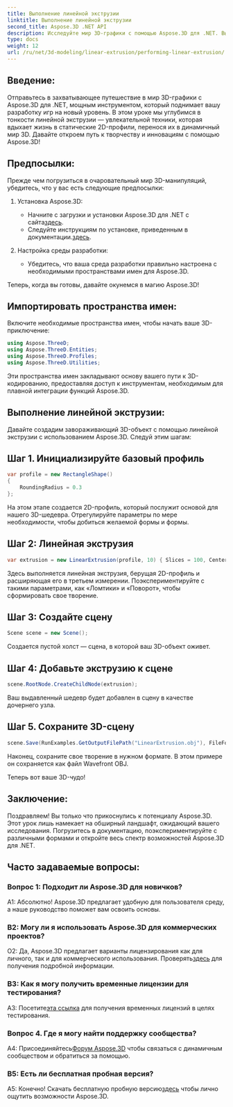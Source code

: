 ```yaml
---
title: Выполнение линейной экструзии
linktitle: Выполнение линейной экструзии
second_title: Aspose.3D .NET API
description: Исследуйте мир 3D-графики с помощью Aspose.3D для .NET. Выполнение линейной экструзии в этом пошаговом руководстве.
type: docs
weight: 12
url: /ru/net/3d-modeling/linear-extrusion/performing-linear-extrusion/
---
```

## Введение:

Отправьтесь в захватывающее путешествие в мир 3D-графики с Aspose.3D для .NET, мощным инструментом, который поднимает вашу разработку игр на новый уровень. В этом уроке мы углубимся в тонкости линейной экструзии — увлекательной техники, которая вдыхает жизнь в статические 2D-профили, перенося их в динамичный мир 3D. Давайте откроем путь к творчеству и инновациям с помощью Aspose.3D!

## Предпосылки:

Прежде чем погрузиться в очаровательный мир 3D-манипуляций, убедитесь, что у вас есть следующие предпосылки:

1. Установка Aspose.3D:
   -  Начните с загрузки и установки Aspose.3D для .NET с сайта[здесь](https://releases.aspose.com/3d/net/).
   -  Следуйте инструкциям по установке, приведенным в документации.[здесь](https://reference.aspose.com/3d/net/).

2. Настройка среды разработки:
   - Убедитесь, что ваша среда разработки правильно настроена с необходимыми пространствами имен для Aspose.3D.

Теперь, когда вы готовы, давайте окунемся в магию Aspose.3D!

## Импортировать пространства имен:

Включите необходимые пространства имен, чтобы начать ваше 3D-приключение:

```csharp
using Aspose.ThreeD;
using Aspose.ThreeD.Entities;
using Aspose.ThreeD.Profiles;
using Aspose.ThreeD.Utilities;
```

Эти пространства имен закладывают основу вашего пути к 3D-кодированию, предоставляя доступ к инструментам, необходимым для плавной интеграции функций Aspose.3D.

## Выполнение линейной экструзии:

Давайте создадим завораживающий 3D-объект с помощью линейной экструзии с использованием Aspose.3D. Следуй этим шагам:

## Шаг 1. Инициализируйте базовый профиль
```csharp
var profile = new RectangleShape()
{
    RoundingRadius = 0.3
};
```

На этом этапе создается 2D-профиль, который послужит основой для нашего 3D-шедевра. Отрегулируйте параметры по мере необходимости, чтобы добиться желаемой формы и формы.

## Шаг 2: Линейная экструзия
```csharp
var extrusion = new LinearExtrusion(profile, 10) { Slices = 100, Center = true, Twist = 360, TwistOffset = new Vector3(10, 0, 0) };
```

Здесь выполняется линейная экструзия, берущая 2D-профиль и расширяющая его в третьем измерении. Поэкспериментируйте с такими параметрами, как «Ломтики» и «Поворот», чтобы сформировать свое творение.

## Шаг 3: Создайте сцену
```csharp
Scene scene = new Scene();
```

Создается пустой холст — сцена, в которой ваш 3D-объект оживет.

## Шаг 4: Добавьте экструзию к сцене
```csharp
scene.RootNode.CreateChildNode(extrusion);
```

Ваш выдавленный шедевр будет добавлен в сцену в качестве дочернего узла.

## Шаг 5. Сохраните 3D-сцену
```csharp
scene.Save(RunExamples.GetOutputFilePath("LinearExtrusion.obj"), FileFormat.WavefrontOBJ);
```

Наконец, сохраните свое творение в нужном формате. В этом примере он сохраняется как файл Wavefront OBJ.

Теперь вот ваше 3D-чудо!

## Заключение:

Поздравляем! Вы только что прикоснулись к потенциалу Aspose.3D. Этот урок лишь намекает на обширный ландшафт, ожидающий вашего исследования. Погрузитесь в документацию, поэкспериментируйте с различными формами и откройте весь спектр возможностей Aspose.3D для .NET.

## Часто задаваемые вопросы:

### Вопрос 1: Подходит ли Aspose.3D для новичков?

А1: Абсолютно! Aspose.3D предлагает удобную для пользователя среду, а наше руководство поможет вам освоить основы.

### В2: Могу ли я использовать Aspose.3D для коммерческих проектов?

 О2: Да, Aspose.3D предлагает варианты лицензирования как для личного, так и для коммерческого использования. Проверять[здесь](https://purchase.aspose.com/buy) для получения подробной информации.

### В3: Как я могу получить временные лицензии для тестирования?

 А3: Посетите[эта ссылка](https://purchase.aspose.com/temporary-license/) для получения временных лицензий в целях тестирования.

### Вопрос 4. Где я могу найти поддержку сообщества?

 А4: Присоединяйтесь[Форум Aspose.3D](https://forum.aspose.com/c/3d/18) чтобы связаться с динамичным сообществом и обратиться за помощью.

### В5: Есть ли бесплатная пробная версия?

 А5: Конечно! Скачать бесплатную пробную версию[здесь](https://releases.aspose.com/) чтобы лично ощутить возможности Aspose.3D.